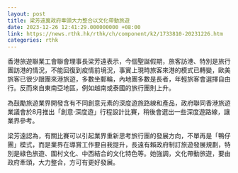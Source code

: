 ```yaml
---
layout: post
title: 梁芳遠冀政府牽頭大力整合以文化帶動旅遊
date: 2023-12-26 12:41:29.000000000 +08:00
link: https://news.rthk.hk/rthk/ch/component/k2/1733810-20231226.htm
categories: rthk
---
```


香港旅遊聯業工會聯會理事長梁芳遠表示，今個聖誕假期，旅客訪港、特別是旅行團訪港的情況，不能回復到疫情前境況，事實上現時旅客來港的模式已轉變，歐美旅客已很少跟團來港旅遊，多數坐郵輪，內地團多數是長者，年輕旅客會選擇自由行。反而來自東南亞地區，例如越南或泰國的旅行團則上升。

為鼓勵旅遊業界開發含有不同創意元素的深度遊旅路線和產品，政府聯同香港旅遊業議會於8月推出「創意‧深度遊」行程設計比賽，稍後會選出一些深度遊路線，讓業界參考。

梁芳遠認為，有關比賽可以引起業界重新思考旅行團的發展方向，不單再是「鴨仔團」模式，而是業界在導賞工作要自我提升，長遠有賴政府制訂旅遊發展規劃，特別是綠色旅遊、圍村文化、中西結合的文化特色等。她強調，文化帶動旅遊，要由政府牽頭，大力整合，方可有更好發展。
